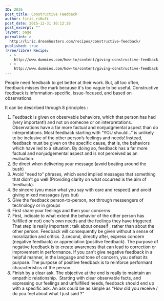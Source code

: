 ```yaml
---
ID: 2026
post_title: Constructive Feedback
author: liric_ri6u3i
post_date: 2015-12-31 16:12:26
post_excerpt: ""
layout: page
permalink: >
  http://liric.dreamhosters.com/recipes/constructive-feedback/
published: true
(Free/libre) Recipe:
  - >
    http://www.dummies.com/how-to/content/giving-constructive-feedback.html
  - >
    http://www.dummies.com/how-to/content/giving-constructive-feedback.html
---
```

People need feedback to get better at their work. But, all too often, feedback misses the mark because it's too vague to be useful. Constructive feedback is information-specific, issue-focused, and based on observations.

It can be described through 8 principles :
1. Feedback is given on observable behaviors, which that person has had (very important!) and not on someone or on interpretations. Observations have a far more factual and nonjudgmental aspect than do interpretations. Most feedback starting with “YOU should...” is unlikely to be inclusive of the other person’s feelings and needs! Instead, feedback must be given on the specific cause, that is, the behaviors which have led to a situation. By doing so, feedback has a far more factual and nonjudgemental aspect and is not perceived as an evaluation.
2. Be direct when delivering your message (avoid beating around the bush)
3. Avoid "need to" phrases, which send implied messages that something that didn't go well (Providing clarity on what occurred is the aim of feedback).
4. Be sincere (you mean what you say with care and respect) and avoid giving mixed messages (yes but)
5. Give the feedback person-to-person, not through messengers of technology or in groups
6. First share your feelings and then your concerns
1. First, indicate to what extent the behavior of the other person has fulfilled or not) one's own needs and the feelings they have triggered. That step is really important : talk about oneself , rather than about the other person. Feedback will consequently be given without a sense of moralization and critics.
2.second, directly after, express concern (negative feedback) or appreciation (positive feedback). The purpose of negative feedback is to create awareness that can lead to correction or improvement in performance. If you can't give negative feedback in a helpful manner, in the language and tone of concern, you defeat its purpose. The purpose of positive feedback is to reinforce performant characteristics of the person.
7. Finish by a clear ask. The objective at the end is really to maintain an empathic relationship.  Starting with clear observable facts, and expressing our feelings and unfulfilled needs, feedback should end up with a specific ask. An ask could be as simple as “How did you receive / do you feel about what I just said ?"